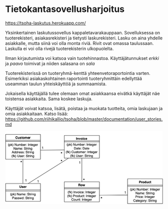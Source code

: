 # Tietokantasovellusharjoitus

<https://tsoha-laskutus.herokuapp.com/>

Yksinkertainen laskutussovellus kappaletavarakauppaan. Sovelluksessa on tuoterekisteri, asiakasrekisteri ja tietysti laskurekisteri. Lasku on aina yhdelle asiakkalle, mutta siinä voi olla monta riviä. Rivit ovat omassa taulussaan. Laskulla ei voi olla rivejä tuoterekisterin ulkopuolelta.

Ilman kirjautumista voi katsoa vain tuotehinnastoa. Käyttäjätunnukset *erkki* ja *paavo* toimivat ja niiden salasana on *sala*

Tuoterekisterissä on tuoteryhmä-kenttä yhteenvetoraportointia varten. Esimerkiksi asiakaskohtainen raportointi tuoteryhmittäin edellyttää useamman taulun yhteiskäyttöä ja summaamista.

Jokaisella käyttäjällä tulee olemaan omat asiakkaansa eivätkä käyttäjät näe toistensa asiakkaita. Sama koskee laskuja.

Käyttäjät voivat katsoa, lisätä, poistaa ja muokata tuotteita, omia laskujaan ja omia asiakkaitaan. Katso lisää: <https://github.com/riihikallio/tsoha/blob/master/documentation/user_stories.md>

![Kaavio](https://github.com/riihikallio/tsoha/blob/master/documentation/kaavio.png)
